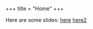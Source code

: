 +++
title = "Home"
+++

Here are some slides: [here](slides/Tada.html)
[here2](slides/tolstoy_brief.html)